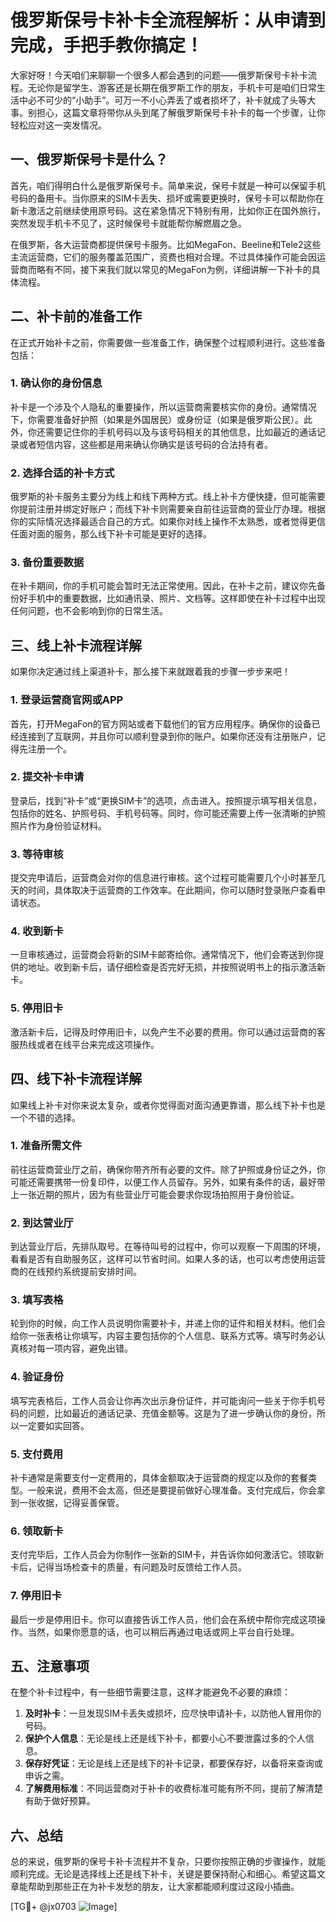 # 俄罗斯保号卡补卡全流程解析：从申请到完成，手把手教你搞定！

大家好呀！今天咱们来聊聊一个很多人都会遇到的问题——俄罗斯保号卡补卡流程。无论你是留学生、游客还是长期在俄罗斯工作的朋友，手机卡可是咱们日常生活中必不可少的“小助手”。可万一不小心弄丢了或者损坏了，补卡就成了头等大事。别担心，这篇文章将带你从头到尾了解俄罗斯保号卡补卡的每一个步骤，让你轻松应对这一突发情况。

## 一、俄罗斯保号卡是什么？

首先，咱们得明白什么是俄罗斯保号卡。简单来说，保号卡就是一种可以保留手机号码的备用卡。当你原来的SIM卡丢失、损坏或需要更换时，保号卡可以帮助你在新卡激活之前继续使用原号码。这在紧急情况下特别有用，比如你正在国外旅行，突然发现手机卡不见了，这时候保号卡就能帮你解燃眉之急。

在俄罗斯，各大运营商都提供保号卡服务。比如MegaFon、Beeline和Tele2这些主流运营商，它们的服务覆盖范围广，资费也相对合理。不过具体操作可能会因运营商而略有不同，接下来我们就以常见的MegaFon为例，详细讲解一下补卡的具体流程。

## 二、补卡前的准备工作

在正式开始补卡之前，你需要做一些准备工作，确保整个过程顺利进行。这些准备包括：

### 1. 确认你的身份信息
补卡是一个涉及个人隐私的重要操作，所以运营商需要核实你的身份。通常情况下，你需要准备好护照（如果是外国居民）或身份证（如果是俄罗斯公民）。此外，你还需要记住你的手机号码以及与该号码相关的其他信息，比如最近的通话记录或者短信内容，这些都是用来确认你确实是该号码的合法持有者。

### 2. 选择合适的补卡方式
俄罗斯的补卡服务主要分为线上和线下两种方式。线上补卡方便快捷，但可能需要你提前注册并绑定好账户；而线下补卡则需要亲自前往运营商的营业厅办理。根据你的实际情况选择最适合自己的方式。如果你对线上操作不太熟悉，或者觉得更信任面对面的服务，那么线下补卡可能是更好的选择。

### 3. 备份重要数据
在补卡期间，你的手机可能会暂时无法正常使用。因此，在补卡之前，建议你先备份好手机中的重要数据，比如通讯录、照片、文档等。这样即使在补卡过程中出现任何问题，也不会影响到你的日常生活。

## 三、线上补卡流程详解

如果你决定通过线上渠道补卡，那么接下来就跟着我的步骤一步步来吧！

### 1. 登录运营商官网或APP
首先，打开MegaFon的官方网站或者下载他们的官方应用程序。确保你的设备已经连接到了互联网，并且你可以顺利登录到你的账户。如果你还没有注册账户，记得先注册一个。

### 2. 提交补卡申请
登录后，找到“补卡”或“更换SIM卡”的选项，点击进入。按照提示填写相关信息，包括你的姓名、护照号码、手机号码等。同时，你可能还需要上传一张清晰的护照照片作为身份验证材料。

### 3. 等待审核
提交完申请后，运营商会对你的信息进行审核。这个过程可能需要几个小时甚至几天的时间，具体取决于运营商的工作效率。在此期间，你可以随时登录账户查看申请状态。

### 4. 收到新卡
一旦审核通过，运营商会将新的SIM卡邮寄给你。通常情况下，他们会寄送到你提供的地址。收到新卡后，请仔细检查是否完好无损，并按照说明书上的指示激活新卡。

### 5. 停用旧卡
激活新卡后，记得及时停用旧卡，以免产生不必要的费用。你可以通过运营商的客服热线或者在线平台来完成这项操作。

## 四、线下补卡流程详解

如果线上补卡对你来说太复杂，或者你觉得面对面沟通更靠谱，那么线下补卡也是一个不错的选择。

### 1. 准备所需文件
前往运营商营业厅之前，确保你带齐所有必要的文件。除了护照或身份证之外，你可能还需要携带一份复印件，以便工作人员留存。另外，如果有条件的话，最好带上一张近期的照片，因为有些营业厅可能会要求你现场拍照用于身份验证。

### 2. 到达营业厅
到达营业厅后，先排队取号。在等待叫号的过程中，你可以观察一下周围的环境，看看是否有自助服务区，这样可以节省时间。如果人多的话，也可以考虑使用运营商的在线预约系统提前安排时间。

### 3. 填写表格
轮到你的时候，向工作人员说明你需要补卡，并递上你的证件和相关材料。他们会给你一张表格让你填写，内容主要包括你的个人信息、联系方式等。填写时务必认真核对每一项内容，避免出错。

### 4. 验证身份
填写完表格后，工作人员会让你再次出示身份证件，并可能询问一些关于你手机号码的问题，比如最近的通话记录、充值金额等。这是为了进一步确认你的身份，所以一定要如实回答。

### 5. 支付费用
补卡通常是需要支付一定费用的，具体金额取决于运营商的规定以及你的套餐类型。一般来说，费用不会太高，但还是要提前做好心理准备。支付完成后，你会拿到一张收据，记得妥善保管。

### 6. 领取新卡
支付完毕后，工作人员会为你制作一张新的SIM卡，并告诉你如何激活它。领取新卡后，记得当场检查卡的质量，有问题及时反馈给工作人员。

### 7. 停用旧卡
最后一步是停用旧卡。你可以直接告诉工作人员，他们会在系统中帮你完成这项操作。当然，如果你愿意的话，也可以稍后再通过电话或网上平台自行处理。

## 五、注意事项

在整个补卡过程中，有一些细节需要注意，这样才能避免不必要的麻烦：

1. **及时补卡**：一旦发现SIM卡丢失或损坏，应尽快申请补卡，以防他人冒用你的号码。
2. **保护个人信息**：无论是线上还是线下补卡，都要小心不要泄露过多的个人信息。
3. **保存好凭证**：无论是线上还是线下的补卡记录，都要保存好，以备将来查询或申诉之需。
4. **了解费用标准**：不同运营商对于补卡的收费标准可能有所不同，提前了解清楚有助于做好预算。

## 六、总结

总的来说，俄罗斯的保号卡补卡流程并不复杂，只要你按照正确的步骤操作，就能顺利完成。无论是选择线上还是线下补卡，关键是要保持耐心和细心。希望这篇文章能帮助到那些正在为补卡发愁的朋友，让大家都能顺利度过这段小插曲。

[TG💪+ @jx0703 ![Image](https://github.com/user-attachments/assets/dbca1d08-cadb-493c-b0ec-ad6f7a83f270)]